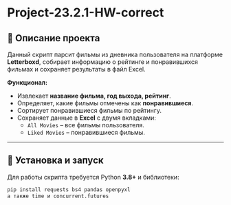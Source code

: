 # Project-23.2.1-HW-correct

## 📌 Описание проекта

Данный скрипт парсит фильмы из дневника пользователя на платформе **Letterboxd**, собирает информацию о рейтинге и понравившихся фильмах и сохраняет результаты в файл Excel. 

**Функционал:**
- Извлекает **название фильма, год выхода, рейтинг**.
- Определяет, какие фильмы отмечены как **понравившиеся**.
- Сортирует понравившиеся фильмы по рейтингу.
- Сохраняет данные в **Excel** с двумя вкладками:
  - `All Movies` – все фильмы пользователя.
  - `Liked Movies` – понравившиеся фильмы.

---

## 🔧 Установка и запуск

Для работы скрипта требуется Python **3.8+** и библиотеки:

```bash
pip install requests bs4 pandas openpyxl
а также time и concurrent.futures
